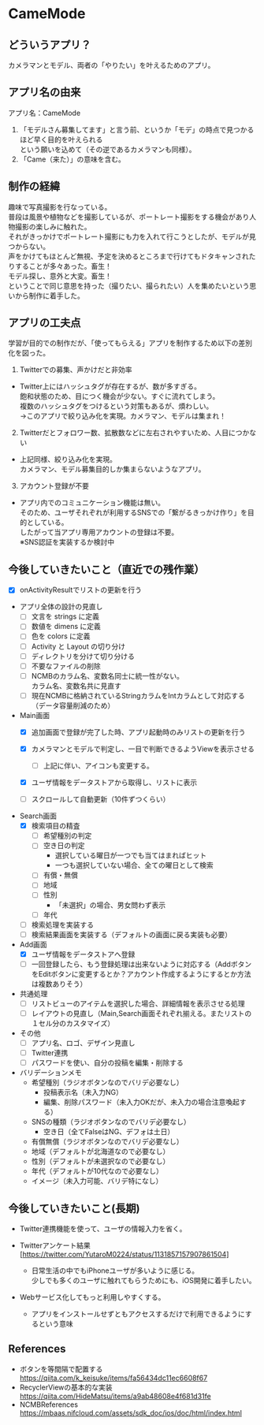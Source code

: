 # CameMode

## どういうアプリ？

カメラマンとモデル、両者の「やりたい」を叶えるためのアプリ。

## アプリ名の由来

アプリ名：CameMode
1. 「モデルさん募集してます」と言う前、というか「モデ」の時点で見つかるほど早く目的を叶えられる<br>
という願いを込めて（その逆であるカメラマンも同様）。
2. 「Came（来た）」の意味を含む。

## 制作の経緯

趣味で写真撮影を行なっている。<br>
普段は風景や植物などを撮影しているが、ポートレート撮影をする機会があり人物撮影の楽しみに触れた。<br>
それがきっかけでポートレート撮影にも力を入れて行こうとしたが、モデルが見つからない。<br>
声をかけてもほとんど無視、予定を決めるところまで行けてもドタキャンされたりすることが多々あった。畜生！<br>
モデル探し、意外と大変。畜生！<br>
ということで同じ意思を持った（撮りたい、撮られたい）人を集めたいという思いから制作に着手した。<br>

## アプリの工夫点

学習が目的での制作だが、「使ってもらえる」アプリを制作するため以下の差別化を図った。

1. Twitterでの募集、声かけだと非効率
  - Twitter上にはハッシュタグが存在するが、数が多すぎる。<br>
  飽和状態のため、目につく機会が少ない。すぐに流れてしまう。<br>
  複数のハッシュタグをつけるという対策もあるが、煩わしい。<br>
  →このアプリで絞り込み化を実現。カメラマン、モデルは集まれ！

2. Twitterだとフォロワー数、拡散数などに左右されやすいため、人目につかない<br>
  - 上記同様、絞り込み化を実現。<br>
  カメラマン、モデル募集目的しか集まらないようなアプリ。
  
3. アカウント登録が不要
  - アプリ内でのコミュニケーション機能は無い。<br>
  そのため、ユーザそれぞれが利用するSNSでの「繋がるきっかけ作り」を目的としている。<br>
  したがって当アプリ専用アカウントの登録は不要。<br>
  ※SNS認証を実装するか検討中

## 今後していきたいこと（直近での残作業）

- [x] onActivityResultでリストの更新を行う

- アプリ全体の設計の見直し
  - [ ] 文言を strings に定義
  - [ ] 数値を dimens に定義
  - [ ] 色を colors に定義
  - [ ] Activity と Layout の切り分け
  - [ ] ディレクトリを分けて切り分ける
  - [ ] 不要なファイルの削除
  - [ ] NCMBのカラム名、変数名同士に統一性がない。<br>
  カラム名、変数名共に見直す 
  - [ ] 現在NCMBに格納されているStringカラムをIntカラムとして対応する（データ容量削減のため）
  
- Main画面
  - [x] 追加画面で登録が完了した時、アプリ起動時のみリストの更新を行う
  - [x] カメラマンとモデルで判定し、一目で判断できるようViewを表示させる
    - [ ] 上記に伴い、アイコンも変更する。
  - [x] ユーザ情報をデータストアから取得し、リストに表示
  - [ ] スクロールして自動更新（10件ずつくらい）
  
    
- Search画面
  - [x] 検索項目の精査
    - [ ] 希望種別の判定
    - [ ] 空き日の判定
      - 選択している曜日が一つでも当てはまればヒット
      - 一つも選択していない場合、全ての曜日として検索
    - [ ] 有償・無償
    - [ ] 地域
    - [ ] 性別
      - 「未選択」の場合、男女問わず表示
    - [ ] 年代
  - [ ] 検索処理を実装する
  - [ ] 検索結果画面を実装する（デフォルトの画面に戻る実装も必要）

- Add画面
  - [x] ユーザ情報をデータストアへ登録
  - [ ] 一回登録したら、もう登録処理は出来ないように対応する（AddボタンをEditボタンに変更するとか？アカウント作成するようにするとか方法は複数ありそう）

- 共通処理
  - [ ] リストビューのアイテムを選択した場合、詳細情報を表示させる処理
  - [ ] レイアウトの見直し（Main,Search画面それぞれ揃える。またリストの１セル分のカスタマイズ）
  
- その他
  - [ ] アプリ名、ロゴ、デザイン見直し
  - [ ] Twitter連携
  - [ ] パスワードを使い、自分の投稿を編集・削除する

- バリデーションメモ
  - 希望種別（ラジオボタンなのでバリデ必要なし）
    - 投稿表示名（未入力NG）
    - 編集、削除パスワード（未入力OKだが、未入力の場合注意喚起する）
  - SNSの種類（ラジオボタンなのでバリデ必要なし）
    - 空き日（全てFalseはNG、デフォは土日）
  - 有償無償（ラジオボタンなのでバリデ必要なし）
  - 地域（デフォルトが北海道なので必要なし）
  - 性別（デフォルトが未選択なので必要なし）
  - 年代（デフォルトが10代なので必要なし）
  - イメージ（未入力可能、バリデ特になし）

## 今後していきたいこと(長期)
- Twitter連携機能を使って、ユーザの情報入力を省く。

- Twitterアンケート結果[https://twitter.com/YutaroM0224/status/1131857157907861504]
  - 日常生活の中でもiPhoneユーザが多いように感じる。<br>
    少しでも多くのユーザに触れてもらうためにも、iOS開発に着手したい。

- Webサービス化してもっと利用しやすくする。
  - アプリをインストールせずともアクセスするだけで利用できるようにするという意味

## References
- ボタンを等間隔で配置する https://qiita.com/k_keisuke/items/fa56434dc11ec6608f67
- RecyclerViewの基本的な実装 https://qiita.com/HideMatsu/items/a9ab48608e4f681d31fe
- NCMBReferences https://mbaas.nifcloud.com/assets/sdk_doc/ios/doc/html/index.html
